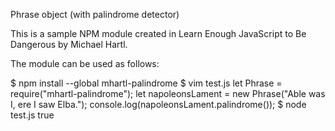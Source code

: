 Phrase object (with palindrome detector)

This is a sample NPM module created in Learn Enough JavaScript to Be Dangerous by Michael Hartl.

The module can be used as follows:

$ npm install --global mhartl-palindrome
$ vim test.js
let Phrase = require("mhartl-palindrome");
let napoleonsLament = new Phrase("Able was I, ere I saw Elba.");
console.log(napoleonsLament.palindrome());
$ node test.js
true
